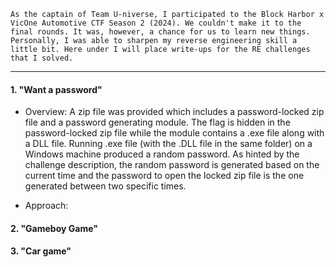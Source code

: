 ``` As the captain of Team U-niverse, I participated to the Block Harbor x VicOne Automotive CTF Season 2 (2024). We couldn't make it to the final rounds. It was, however, a chance for us to learn new things. Personally, I was able to sharpen my reverse engineering skill a little bit. Here under I will place write-ups for the RE challenges that I solved. ```

---

#### 1. "Want a password"

- Overview: A zip file was provided which includes a password-locked zip file and a password generating module. The flag is hidden in the password-locked zip file while the module contains a .exe file along with a DLL file. Running .exe file (with the .DLL file in the same folder) on a Windows machine produced a random password. As hinted by the challenge description, the random password is generated based on the current time and the password to open the locked zip file is the one generated between two specific times.

- Approach: 

#### 2. "Gameboy Game"


#### 3. "Car game"
